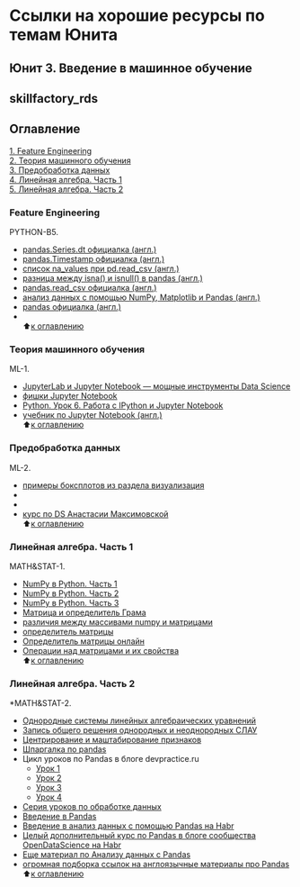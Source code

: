 # Ссылки на хорошие ресурсы по темам Юнита
## Юнит 3. Введение в машинное обучение
## skillfactory_rds  

## Оглавление  
[1. Feature Engineering](https://github.com/alex-sokolov2011/my_study/blob/master/SkillFactory/DST_10/unit_3/links_to_resources_on_module_topics.md#Feature-Engineering)  
[2. Теория машинного обучения](https://github.com/alex-sokolov2011/my_study/blob/master/SkillFactory/DST_10/unit_3/links_to_resources_on_module_topics.md#Теория-машинного-обучения)  
[3. Предобработка данных](https://github.com/alex-sokolov2011/my_study/blob/master/SkillFactory/DST_10/unit_3/links_to_resources_on_module_topics.md#Предобработка-данных)  
[4. Линейная алгебра. Часть 1](https://github.com/alex-sokolov2011/my_study/blob/master/SkillFactory/DST_10/unit_3/links_to_resources_on_module_topics.md#Линейная-алгебра.-Часть-1)  
[5. Линейная алгебра. Часть 2](https://github.com/alex-sokolov2011/my_study/blob/master/SkillFactory/DST_10/unit_3/links_to_resources_on_module_topics.md#Линейная-алгебра.-Часть-2)  

### Feature Engineering
 PYTHON-B5.  
- [pandas.Series.dt официалка (англ.)](https://pandas.pydata.org/pandas-docs/stable/reference/api/pandas.Series.dt.html)
- [pandas.Timestamp официалка (англ.)](https://pandas.pydata.org/pandas-docs/stable/reference/api/pandas.Timestamp.html)
- [список na_values при pd.read_csv (англ.)](https://stackoverflow.com/questions/26659941/pandas-read-csv-named-argument-na-values-default-values)
- [разница между isna() и isnull() в pandas (англ.)
](https://datascience.stackexchange.com/questions/37878/difference-between-isna-and-isnull-in-pandas)
- [pandas.read_csv официалка (англ.)](https://pandas.pydata.org/pandas-docs/stable/reference/api/pandas.read_csv.html)
- [анализ данных с помощью NumPy, Matplotlib и Pandas (англ.)](https://www.analyticsvidhya.com/blog/2015/04/comprehensive-guide-data-exploration-sas-using-python-numpy-scipy-matplotlib-pandas/)
- [pandas официалка (англ.)](https://pandas.pydata.org/pandas-docs/stable/)
- []()  
:arrow_up:[к оглавлению](https://github.com/alex-sokolov2011/my_study/blob/master/SkillFactory/DST_10/unit_3/links_to_resources_on_module_topics.md#Оглавление)

### Теория машинного обучения
 ML-1.  
- [JupyterLab и Jupyter Notebook — мощные инструменты Data Science](https://proglib.io/p/jupyter/)
- [фишки Jupyter Notebook](https://habr.com/ru/company/wunderfund/blog/316826/)
- [Python. Урок 6. Работа с IPython и Jupyter Notebook](https://devpractice.ru/python-lesson-6-work-in-jupyter-notebook/)
- [учебник по Jupyter Notebook (англ.)](https://www.datacamp.com/community/tutorials/tutorial-jupyter-notebook)  
:arrow_up:[к оглавлению](https://github.com/alex-sokolov2011/my_study/blob/master/SkillFactory/DST_10/unit_3/links_to_resources_on_module_topics.md#Оглавление)

### Предобработка данных
 ML-2.  
- [примеры боксплотов из раздела визуализация](http://python-graph-gallery.com/boxplot/)
- []()
- []()
- [курс по DS Анастасии Максимовской](https://github.com/FUlyankin/Intro_to_DS)  
:arrow_up:[к оглавлению](https://github.com/alex-sokolov2011/my_study/blob/master/SkillFactory/DST_10/unit_3/links_to_resources_on_module_topics.md#Оглавление)

### Линейная алгебра. Часть 1
 MATH&STAT-1.  
- [NumPy в Python. Часть 1](https://habr.com/ru/post/352678/)
- [NumPy в Python. Часть 2](https://habr.com/post/353416/)
- [NumPy в Python. Часть 3](https://habr.com/post/413381/)
- [Матрица и определитель Грама](http://mathhelpplanet.com/static.php?p=matritsa-i-opredelitel-grama)
- [различия между массивами numpy и матрицами](https://stackoverflow.com/questions/4151128/what-are-the-differences-between-numpy-arrays-and-matrices-which-one-should-i-u)  
- [определитель матрицы](http://mathprofi.ru/kak_vychislit_opredelitel.html)  
- [Определитель матрицы онлайн](https://math.semestr.ru/kramer/opred.php)  
- [Операции над матрицами и их свойства](http://ru.solverbook.com/spravochnik/matricy/operacii-nad-matricami-ix-svojstva/)  
:arrow_up:[к оглавлению](https://github.com/alex-sokolov2011/my_study/blob/master/SkillFactory/DST_10/unit_3/links_to_resources_on_module_topics.md#Оглавление)

### Линейная алгебра. Часть 2
 *MATH&STAT-2.  
- [Однородные системы линейных алгебраических уравнений](http://www.mathprofi.ru/odnorodnye_sistemy_lineinyh_uravnenij.html)
- [Запись общего решения однородных и неоднородных СЛАУ](http://www.cleverstudents.ru/systems/solving_systems_of_linear_equations.html#fundamental_system_of_solutions)
- [Центрирование и маштабирование признаков](http://scask.ru/n_book_pra1.php?id=70)
- [Шпаргалка по pandas](http://smysl.io/blog/pandas/)
- Цикл уроков по Pandas в блоге devpractice.ru
  - [Урок 1](https://devpractice.ru/pandas-start-part1/)
  - [Урок 2](https://devpractice.ru/pandas-series-and-dataframe-part2/)
  - [Урок 3](https://devpractice.ru/pandas-indexing-part3/)
  - [Урок 4](https://devpractice.ru/pandas-work-with-nan-part4/)
- [Серия уроков по обработке данных](https://pythonworld.ru/obrabotka-dannyx)
- [Введение в Pandas](https://khashtamov.com/ru/pandas-introduction/)
- [Введение в анализ данных с помощью Pandas на Habr](https://habr.com/ru/post/196980/)  
- [Целый дополнительный курс по Pandas в блоге сообщества OpenDataScience на Habr](https://habr.com/ru/company/ods/blog/322626/)  
- [Еще материал по Анализу данных с Pandas](https://shwanoff.ru/pandas/)  
- [огромная подборка ссылок на англоязычные материалы про Pandas](https://www.notion.so/Pandas-Tutorials-Articles-Videos-a19c806a31bb4b288a1909f0803fad5f)  
:arrow_up:[к оглавлению](https://github.com/alex-sokolov2011/my_study/blob/master/SkillFactory/DST_10/unit_3/links_to_resources_on_module_topics.md#Оглавление)
